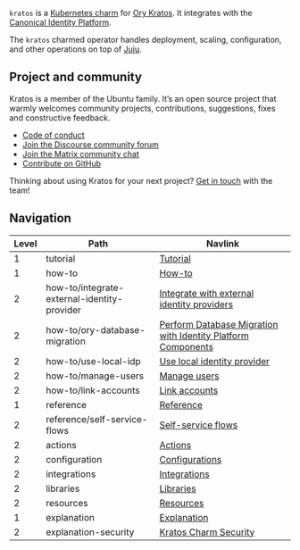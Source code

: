 `kratos` is a [Kubernetes charm](https://juju.is/docs/olm/charmed-operator) for [Ory Kratos](https://github.com/ory/kratos). It integrates with the [Canonical Identity Platform](https://charmhub.io/topics/canonical-identity-platform).

The `kratos` charmed operator handles deployment, scaling, configuration, and other operations on top of [Juju](https://juju.is/).

## Project and community

Kratos is a member of the Ubuntu family. It’s an open source project that warmly welcomes community projects, contributions, suggestions, fixes and constructive feedback.

- [Code of conduct](https://ubuntu.com/community/code-of-conduct)
- [Join the Discourse community forum](https://discourse.charmhub.io/tag/identity)
- [Join the Matrix community chat](https://matrix.to/#/!nRbdoDYxdQndEfzlJi:ubuntu.com?via=ubuntu.com)
- [Contribute on GitHub](https://github.com/canonical/kratos-operator)

Thinking about using Kratos for your next project? [Get in touch](https://matrix.to/#/!nRbdoDYxdQndEfzlJi:ubuntu.com?via=ubuntu.com) with the team!

## Navigation

| Level | Path                                        | Navlink                                                                 |
| ----- |---------------------------------------------|-------------------------------------------------------------------------|
| 1     | tutorial                                    | [Tutorial](/t/14090)                                                    |
| 1     | how-to                                      | [How-to]()                                                              |
| 2     | how-to/integrate-external-identity-provider | [Integrate with external identity providers](/t/11910)                  |
| 2     | how-to/ory-database-migration               | [Perform Database Migration with Identity Platform Components](/t/11912) |
| 2     | how-to/use-local-idp                        | [Use local identity provider](/t/15548)                                 |
| 2     | how-to/manage-users                         | [Manage users](/t/15547)                                                |
| 2     | how-to/link-accounts                        | [Link accounts](/t/18995)                                               |
| 1     | reference                                   | [Reference]()                                                           |
| 2     | reference/self-service-flows                | [Self-service flows](/t/15549)                                          |
| 2     | actions                                     | [Actions](https://charmhub.io/kratos/actions)                           |
| 2     | configuration                               | [Configurations](https://charmhub.io/kratos/configuration)              |
| 2     | integrations                                | [Integrations](https://charmhub.io/kratos/integrations)                 |
| 2     | libraries                                   | [Libraries](https://charmhub.io/kratos/libraries)                       |
| 2     | resources                                   | [Resources](https://charmhub.io/kratos/resources)                       |
| 1     | explanation                                 | [Explanation](/t/15707)                                                 |
| 2     | explanation-security                        | [Kratos Charm Security](/t/15708)                                       |


